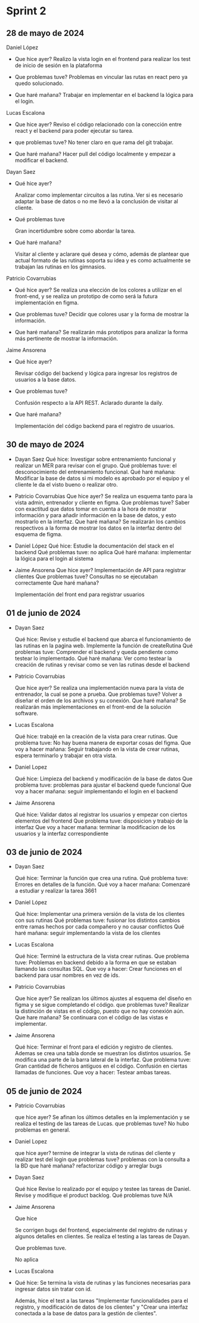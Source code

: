 # Sprint 2

## 28 de mayo de 2024

Daniel López

- Que hice ayer?
  Realizo la vista login en el frontend para realizar los test de inicio de sesión en la plataforma

- Que problemas tuve?
  Problemas en vincular las rutas en react pero ya quedo solucionado.

- Que haré mañana?
  Trabajar en implementar en el backend la lógica para el login.

Lucas Escalona

- Que hice ayer?
  Reviso el código relacionado con la conección entre react y el backend para poder ejecutar su tarea.

- que problemas tuve?
  No tener claro en que rama del git trabajar.

- Que haré mañana?
  Hacer pull del código localmente y empezar a modificar el backend.

Dayan Saez

- Qué hice ayer?
  
  Analizar como implementar circuitos a las rutina. Ver si es necesario adaptar la base de datos o no me llevó a la conclusión de visitar al cliente.

- Qué problemas tuve
  
  Gran incertidumbre sobre como abordar la tarea.

- Qué haré mañana?
  
  Visitar al cliente y aclarare qué desea y cómo, además de plantear que actual formato de las rutinas soporta su idea y es como actualmente se trabajan las rutinas en los gimnasios.

Patricio Covarrubias

- Qué hice ayer?
  Se realiza una elección de los colores a utilizar en el front-end, y se realiza un prototipo de como será la futura implementación en figma.

- Que problemas tuve?
  Decidir que colores usar y la forma de mostrar la información.

- Que haré mañana?
  Se realizarán más prototipos para analizar la forma más pertinente de mostrar la información.

Jaime Ansorena

- Qué hice ayer? 
  
  Revisar código del backend y lógica para ingresar los registros de usuarios a la base datos.

- Que problemas tuve?
  
  Confusión respecto a la API REST. Aclarado durante la daily.

- Que haré mañana? 
  
  Implementación del código backend para el registro de usuarios.

## 30 de mayo de 2024

- Dayan Saez
  Qué hice: Investigar sobre entrenamiento funcional y realizar un MER para revisar con el grupo.
  Qué problemas tuve: el desconocimiento del entrenamiento funcional.
  Qué haré mañana: Modificar la base de datos si mi modelo es aprobado por el equipo y el cliente le da el visto bueno o realizar otro.

- Patricio Covarrubias
  Que hice ayer?
  Se realiza un esquema tanto para la vista admin, entrenador y cliente en figma.
  Que problemas tuve?
  Saber con exactitud que datos tomar en cuenta a la hora de mostrar información y para añadir información en la base de datos, y esto mostrarlo en la interfaz.
  Que haré mañana?
  Se realizarán los cambios respectivos a la forma de mostrar los datos en la interfaz dentro del esquema de figma.

- Daniel López 
  Qué hice: Estudie la documentación del stack en el backend 
  Qué problemas tuve: no aplica
  Qué haré mañana: implementar la lógica para el login al sistema

- Jaime Ansorena
  Que hice ayer?
  Implementación de API para registrar clientes
  Que problemas tuve?
  Consultas no se ejecutaban correctamente
  Que haré mañana?
  
  Implementación del front end para registrar usuarios

## 01 de junio de 2024

- Dayan Saez
  
  Qué hice: Revise y estudie el backend que abarca el funcionamiento de las rutinas en la pagina web. Implemente la función de createRutina
  Qué problemas tuve: Comprender el backend y queda pendiente como testear lo implementado.
  Qué haré mañana: Ver como testear la creación de rutinas y revisar como se ven las rutinas desde el backend

- Patricio Covarrubias
  
  Que hice ayer?
  Se realiza una implementación nueva para la vista de entrenador, la cual se pone a prueba.
  Que problemas tuve?
  Volver a diseñar el orden de los archivos y su conexión.
  Que haré mañana?
  Se realizarán más implementaciones en el front-end de la solución software.

- Lucas Escalona
  
  Qué hice: trabajé en la creación de la vista para crear rutinas.
  Que problema tuve: No hay buena manera de exportar cosas del figma.
  Que voy a hacer mañana: Seguir trabajando en la vista de crear rutinas, espera terminarlo y trabajar en otra vista.

- Daniel Lopez
  
  Qué hice: Limpieza del backend y modificación de la base de datos
  Que problema tuve: problemas para ajustar el backend quede funcional
  Que voy a hacer mañana: seguir implementando el login en el backend

- Jaime Ansorena
  
  Qué hice: Validar datos al registrar los usuarios y empezar con ciertos elementos del frontend
  Que problema tuve: disposicion y trabajo de la interfaz
  Que voy a hacer mañana: terminar la modificacion de los usuarios y la interfaz correspondiente

## 03 de junio de 2024

- Dayan Saez
  
  Qué hice: Terminar la función que crea una rutina.
  Qué problema tuve: Errores en detalles de la función.
  Qué voy a hacer mañana: Comenzaré a estudiar y realizar la tarea 3661

- Daniel López
  
  Qué hice: Implementar una primera versión de la vista de los clientes con sus rutinas
  Qué problemas tuve: fusionar los distintos cambios entre ramas hechos por cada compañero y no causar conflictos
  Qué haré mañana: seguir implementando la vista de los clientes

- Lucas Escalona
  
  Qué hice: Terminé la estructura de la vista crear rutinas.
  Que problema tuve: Problemas en backend debido a la forma en que se estaban llamando las consultas SQL.
  Que voy a hacer: Crear funciones en el backend para usar nombres en vez de ids.

- Patricio Covarrubias
  
  Que hice ayer?
  Se realizan los últimos ajustes al esquema del diseño en figma y se sigue completando el código.
  que problemas tuve?
  Realizar la distinción de vistas en el código, puesto que no hay conexión aún.
  Que hare mañana?
  Se continuara con el código de las vistas e implementar.

- Jaime Ansorena
  
  Qué hice: Terminar el front para el edición y registro de clientes. Ademas se crea una tabla donde se muestran los distintos usuarios. Se modifica una parte de la barra lateral de la interfaz.
  Que problema tuve: Gran cantidad de ficheros antiguos en el código. Confusión en ciertas llamadas de funciones.
  Que voy a hacer: Testear ambas tareas.

## 05 de junio de 2024

- Patricio Covarrubias
  
  que hice ayer?
  Se afinan los últimos detalles en la implementación y se realiza el testing de las tareas de Lucas.
  que problemas tuve?
  No hubo problemas en general.

- Daniel Lopez
  
  que hice ayer?
  termine de integrar la vista de rutinas del cliente y realizar test del login
  que problemas tuve?
  problemas con la consulta a la BD
  que haré mañana?
  refactorizar código y arreglar bugs

- Dayan Saez
  
  Qué hice
  Revise lo realizado por el equipo y testee las tareas de Daniel. Revise y modifique el product backlog.
  Qué problemas tuve
  N/A

- Jaime Ansorena
  
  Que hice
  
  Se corrigen bugs del frontend, especialmente del registro de rutinas y algunos detalles en clientes. Se realiza el testing a las tareas de Dayan.
  
  Que problemas tuve.
  
  No aplica

- Lucas Escalona

- Qué hice: Se termina la vista de rutinas y las funciones necesarias para ingresar datos sin tratar con id.
  
  Además, hice el test a las tareas "Implementar funcionalidades para el registro, y modificación de datos de los clientes" y "Crear una interfaz conectada a la base de datos para la gestión de clientes".
